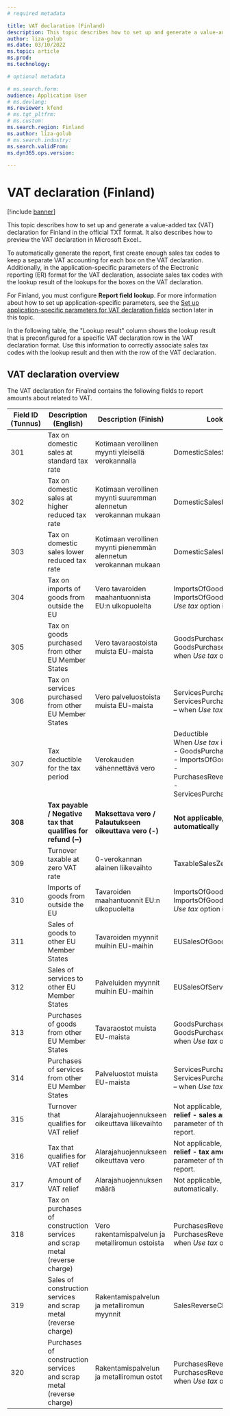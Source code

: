```yaml
---
# required metadata

title: VAT declaration (Finland)
description: This topic describes how to set up and generate a value-added tax (VAT) declaration for Finland in the official TXT format and preview in Microsoft Excel. 
author: liza-golub
ms.date: 03/10/2022
ms.topic: article
ms.prod: 
ms.technology: 

# optional metadata

# ms.search.form: 
audience: Application User
# ms.devlang: 
ms.reviewer: kfend
# ms.tgt_pltfrm: 
# ms.custom: 
ms.search.region: Finland
ms.author: liza-golub
# ms.search.industry: 
ms.search.validFrom: 
ms.dyn365.ops.version: 

---
```


# VAT declaration (Finland)

[!include [banner](../includes/banner.md)]

This topic describes how to set up and generate a value-added tax (VAT) declaration for Finland in the official TXT format. 
It also describes how to preview the VAT declaration in Microsoft Excel..

To automatically generate the report, first create enough sales tax codes to keep a separate VAT accounting for each box on the VAT declaration. Additionally, in the application-specific parameters of the Electronic reporting (ER) format for the VAT declaration, associate sales tax codes with the lookup result of the lookups for the boxes on the VAT declaration.

For Finland, you must configure **Report field lookup**. For more information about how to set up application-specific parameters, see the [Set up application-specific parameters for VAT declaration fields]() section later in this topic.

In the following table, the "Lookup result" column shows the lookup result that is preconfigured for a specific VAT declaration row in the VAT declaration format. Use this information to correctly associate sales tax codes with the lookup result and then with the row of the VAT declaration.

## VAT declaration overview

The VAT declaration for Finalnd contains the following fields to report amounts about related to VAT.

| **Field ID (Tunnus)** | **Description (English)** | **Description (Finish)** | **Lookup result** |
| --- | --- | --- | --- |
| 301 | Tax on domestic sales at standard tax rate | Kotimaan verollinen myynti yleisellä verokannalla | DomesticSalesStandardRate |
| 302 | Tax on domestic sales at higher reduced tax rate | Kotimaan verollinen myynti suuremman alennetun verokannan mukaan | DomesticSalesHigherReducedRate |
| 303 | Tax on domestic sales lower reduced tax rate | Kotimaan verollinen myynti pienemmän alennetun verokannan mukaan | DomesticSalesLowerReducedRate |
| 304 | Tax on imports of goods from outside the EU | Vero tavaroiden maahantuonnista EU:n ulkopuolelta | ImportsOfGoods</br>ImportsOfGoodsUseTax – when *Use tax* option is used |
| 305 | Tax on goods purchased from other EU Member States | Vero tavaraostoista muista EU-maista | GoodsPurchasedFromEU</br>GoodsPurchasedFromEUUseTax – when *Use tax* option is used |
| 306 | Tax on services purchased from other EU Member States | Vero palveluostoista muista EU-maista | ServicesPurchasedFromEU</br>ServicesPurchasedFromEUUseTax – when *Use tax* option is used |
| 307 | Tax deductible for the tax period | Verokauden vähennettävä vero | Deductible</br>When *Use tax* is used:</br>- GoodsPurchasedFromEUUseTax</br>- ImportsOfGoodsUseTax</br>- PurchasesReverseChargeUseTax</br>- ServicesPurchasedFromEUUseTax |
| **308** | **Tax payable / Negative tax that qualifies for refund (‒)** | **Maksettava vero / Palautukseen oikeuttava vero (-)** | **Not applicable, calculated automatically** |
| 309 | Turnover taxable at zero VAT rate | 0-verokannan alainen liikevaihto | TaxableSalesZero |
| 310 | Imports of goods from outside the EU | Tavaroiden maahantuonnit EU:n ulkopuolelta | ImportsOfGoods</br>ImportsOfGoodsUseTax – when *Use tax* option is used |
| 311 | Sales of goods to other EU Member States | Tavaroiden myynnit muihin EU-maihin | EUSalesOfGoods |
| 312 | Sales of services to other EU Member States | Palveluiden myynnit muihin EU-maihin | EUSalesOfServices |
| 313 | Purchases of goods from other EU Member States | Tavaraostot muista EU-maista | GoodsPurchasedFromEU</br>GoodsPurchasedFromEUUseTax – when *Use tax* option is used |
| 314 | Purchases of services from other EU Member States | Palveluostot muista EU-maista | ServicesPurchasedFromEU</br>ServicesPurchasedFromEUUseTax – when *Use tax* option is used |
| 315 | Turnover that qualifies for VAT relief | Alarajahuojennukseen oikeuttava liikevaihto | Not applicable, filled in using **VAT relief - sales amount** user input parameter of the dialogue of the report. |
| 316 | Tax that qualifies for VAT relief | Alarajahuojennukseen oikeuttava vero | Not applicable, filled in using **VAT relief - tax amount** user input parameter of the dialogue of the report. |
| 317 | Amount of VAT relief | Alarajahuojennuksen määrä | Not applicable, calculated automatically. |
| 318 | Tax on purchases of construction services and scrap metal (reverse charge) | Vero rakentamispalvelun ja metalliromun ostoista | PurchasesReverseCharge</br>PurchasesReverseChargeUseTax – when *Use tax* option is used |
| 319 | Sales of construction services and scrap metal (reverse charge) | Rakentamispalvelun ja metalliromun myynnit | SalesReverseCharge |
| 320 | Purchases of construction services and scrap metal (reverse charge) | Rakentamispalvelun ja metalliromun ostot | PurchasesReverseCharge</br>PurchasesReverseChargeUseTax – when *Use tax* option is used |
